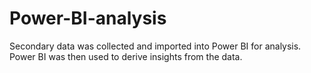 # Power-BI-analysis
Secondary data was collected and imported into Power BI for analysis. Power BI was then used to derive insights from the data.
